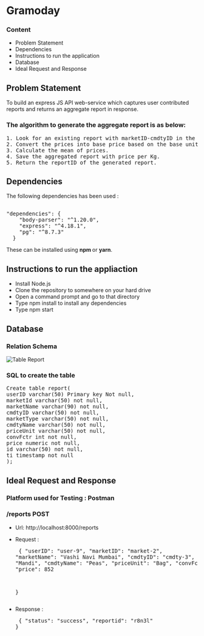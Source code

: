 # Gramoday

### Content
- Problem Statement
- Dependencies
- Instructions to run the application
- Database
- Ideal Request and Response


## Problem Statement
To build an express JS API web-service which captures user contributed
reports and returns an aggregate report in response.

### The algorithm to generate the aggregate report is as below:
<pre>
1. Look for an existing report with marketID-cmdtyID in the DB [1].
2. Convert the prices into base price based on the base unit [2]
3. Calculate the mean of prices.
4. Save the aggregated report with price per Kg.
5. Return the reportID of the generated report.
</pre>

## Dependencies
The following dependencies has been used :
<pre> 
"dependencies": {
    "body-parser": "^1.20.0",
    "express": "^4.18.1",
    "pg": "^8.7.3"
  }
</pre>

These can be installed using <b> npm </b> or <b>yarn</b>.

## Instructions to run the appliaction
- Install Node.js
- Clone the repository to somewhere on your hard drive
- Open a command prompt and go to that directory
- Type npm install to install any dependencies
- Type npm start

## Database

### Relation Schema
![Table Report](https://user-images.githubusercontent.com/61858752/172762538-34cb0906-4aa7-41a8-b544-4fa697dd3a98.png)

### SQL to create the table

<pre>
Create table report(
userID varchar(50) Primary key Not null,
marketId varchar(50) not null,
marketName varchar(90) not null,
cmdtyID varchar(50) not null,
marketType varchar(50) not null,
cmdtyName varchar(50) not null,
priceUnit varchar(50) not null,
convFctr int not null,
price numeric not null,
id varchar(50) not null,
ti timestamp not null
);
</pre>

## Ideal Request and Response

### Platform used for Testing : Postman

### /reports POST
- Url: http://localhost:8000/reports
- Request : <pre> {
    "userID": "user-9",
    "marketID": "market-2",
    "marketName": "Vashi Navi Mumbai",
    "cmdtyID": "cmdty-3",
    "marketType": "Mandi",
    "cmdtyName": "Peas",
    "priceUnit": "Bag",
      "convFctr": 50,
      "price": 852


  }
  </pre>
- Response : <pre>
{
    "status": "success",
    "reportid": "r8n3l"
}
</pre>
